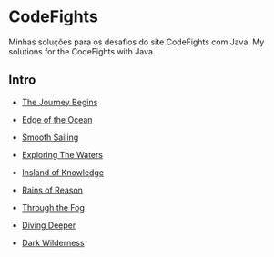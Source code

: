 # CodeFights
Minhas soluções para os desafios do site CodeFights com Java.
My solutions for the CodeFights with Java.


## Intro
* [The Journey Begins](Intro/The_Journey_Begins)

* [Edge of the Ocean](Intro/Edge_of_the_Ocean)

* [Smooth Sailing](Intro/Smooth_Sailing)

* [Exploring The Waters](Intro/Exploring_The_Waters)

* [Insland of Knowledge](Intro/Insland_of_Knowledge)

* [Rains of Reason](Intro/Rains_of_Reason)

* [Through the Fog](Intro/Through_the_Fog)

* [Diving Deeper](Intro/Diving_Deeper)

* [Dark Wilderness](Intro/Dark_Wilderness)

